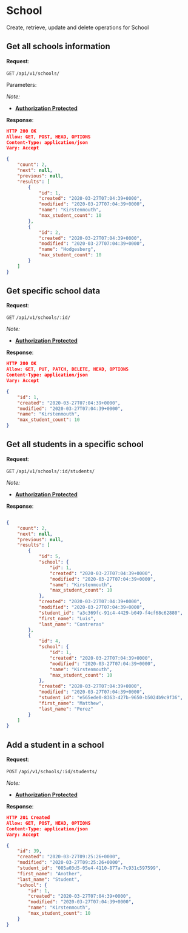 # School
Create, retrieve, update and delete operations for School

## Get all schools information

**Request**:

`GET` `/api/v1/schools/`

Parameters:

*Note:*

- **[Authorization Protected](authentication.md)**

**Response**:

```json
HTTP 200 OK
Allow: GET, POST, HEAD, OPTIONS
Content-Type: application/json
Vary: Accept

{
    "count": 2,
    "next": null,
    "previous": null,
    "results": [
        {
            "id": 1,
            "created": "2020-03-27T07:04:39+0000",
            "modified": "2020-03-27T07:04:39+0000",
            "name": "Kirstenmouth",
            "max_student_count": 10
        },
        {
            "id": 2,
            "created": "2020-03-27T07:04:39+0000",
            "modified": "2020-03-27T07:04:39+0000",
            "name": "Hodgesberg",
            "max_student_count": 10
        }
    ]
}
```

## Get specific school data

**Request**:

`GET` `/api/v1/schools/:id/`

*Note:*
- **[Authorization Protected](authentication.md)**

**Response**:

```json
HTTP 200 OK
Allow: GET, PUT, PATCH, DELETE, HEAD, OPTIONS
Content-Type: application/json
Vary: Accept

{
    "id": 1,
    "created": "2020-03-27T07:04:39+0000",
    "modified": "2020-03-27T07:04:39+0000",
    "name": "Kirstenmouth",
    "max_student_count": 10
}
```

## Get all students in a specific school

**Request**:

`GET` `/api/v1/schools/:id/students/`

*Note:*
- **[Authorization Protected](authentication.md)**

**Response**:

```json

{
    "count": 2,
    "next": null,
    "previous": null,
    "results": [
        {
            "id": 5,
            "school": {
                "id": 1,
                "created": "2020-03-27T07:04:39+0000",
                "modified": "2020-03-27T07:04:39+0000",
                "name": "Kirstenmouth",
                "max_student_count": 10
            },
            "created": "2020-03-27T07:04:39+0000",
            "modified": "2020-03-27T07:04:39+0000",
            "student_id": "a3c369fc-91c4-4429-b049-f4cf68c62880",
            "first_name": "Luis",
            "last_name": "Contreras"
        },
        {
            "id": 4,
            "school": {
                "id": 1,
                "created": "2020-03-27T07:04:39+0000",
                "modified": "2020-03-27T07:04:39+0000",
                "name": "Kirstenmouth",
                "max_student_count": 10
            },
            "created": "2020-03-27T07:04:39+0000",
            "modified": "2020-03-27T07:04:39+0000",
            "student_id": "e565ede0-8363-427b-9650-b5024b9c9f36",
            "first_name": "Matthew",
            "last_name": "Perez"
        }
    ]
}
```

## Add a student in a school

**Request**:

`POST` `/api/v1/schools/:id/students/`

*Note:*
- **[Authorization Protected](authentication.md)**

**Response**:

```json
HTTP 201 Created
Allow: GET, POST, HEAD, OPTIONS
Content-Type: application/json
Vary: Accept

{
    "id": 39,
    "created": "2020-03-27T09:25:26+0000",
    "modified": "2020-03-27T09:25:26+0000",
    "student_id": "085a03d5-05e4-4110-877a-7c931c597599",
    "first_name": "Another",
    "last_name": "Student",
    "school": {
        "id": 1,
        "created": "2020-03-27T07:04:39+0000",
        "modified": "2020-03-27T07:04:39+0000",
        "name": "Kirstenmouth",
        "max_student_count": 10
    }
}
```
